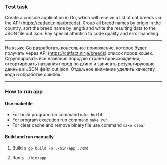 ### Test task 

Create a console application in Go,
which will receive a list of cat breeds via the API (https://catfact.ninja/breeds).
Group all breed names by origin in the country,
sort the breed name by length and write the resulting data to the JSON file out.json.
Pay special attention to code quality and error handling.

-------------------------------------------------------------------------------------

На языке Go разработать консольное приложение, 
которое будет получать через API (https://catfact.ninja/breeds) список пород кошек. 
Сгруппировать все названия пород по стране происхождения, 
отсортировать названия пород по длине и записать результирующие данные в JSON-файл out.json.
Отдельное внимание уделить качеству кода и обработке ошибок.

--------------------------------------------------------------------------------------

### How to run app

#### Use makefile 

- For build program run command `make build`
- For program execution run command `make run`
- For clear cache and remove binary file use command `make clear` 

#### Build and run manually

1. Build
`$ go build -o ./bin/app ./cmd`  

2. Run
`$ ./bin/app`